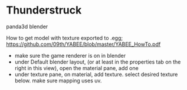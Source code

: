 # Thunderstruck
panda3d blender

How to get model with texture exported to .egg; https://github.com/09th/YABEE/blob/master/YABEE_HowTo.pdf

 * make sure the game renderer is on in blender
 * under Default blender layout, (or at least in the properties tab on the right in this view), open the material pane, add one
 * under texture pane, on material, add texture. select desired texture below. make sure mapping uses uv. 

